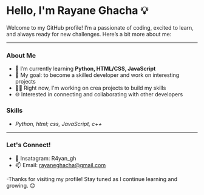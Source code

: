 

# Hello, I'm Rayane Ghacha 💡

Welcome to my GitHub profile! I’m a passionate of coding, excited to learn, and always ready for new challenges. Here’s a bit more about me:

---

### About Me
- 🌱 I’m currently learning **Python, HTML/CSS, JavaScript**
- 🎯 My goal: to become a skilled developer and work on interesting projects
- 👨‍💻 Right now, I'm working on crea projects to build my skills
- 🌐 Interested in connecting and collaborating with other developers

### Skills
- *Python, html; css, JavaScript, c++*

---

### Let's Connect!
- 💼 Insatagram: R4yan_gh
- 📫 Email: rayaneghacha@gmail.com

-Thanks for visiting my profile! Stay tuned as I continue learning and growing. 😊

